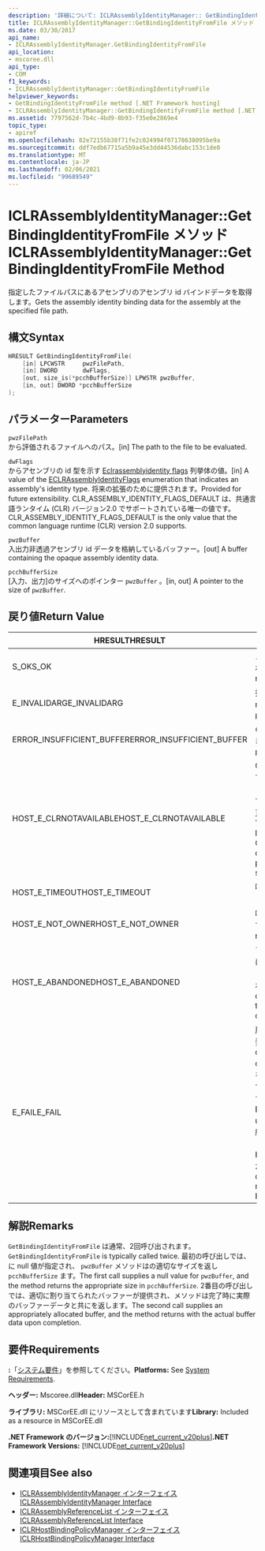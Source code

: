 ```yaml
---
description: '詳細について: ICLRAssemblyIdentityManager:: GetBindingIdentityFromFile メソッド'
title: ICLRAssemblyIdentityManager::GetBindingIdentityFromFile メソッド
ms.date: 03/30/2017
api_name:
- ICLRAssemblyIdentityManager.GetBindingIdentityFromFile
api_location:
- mscoree.dll
api_type:
- COM
f1_keywords:
- ICLRAssemblyIdentityManager::GetBindingIdentityFromFile
helpviewer_keywords:
- GetBindingIdentityFromFile method [.NET Framework hosting]
- ICLRAssemblyIdentityManager::GetBindingIdentifyFromFile method [.NET Framework hosting]
ms.assetid: 7797562d-7b4c-4bd9-8b93-f35e0e2869e4
topic_type:
- apiref
ms.openlocfilehash: 82e72155b38f71fe2c024994f07178638095be9a
ms.sourcegitcommit: ddf7edb67715a5b9a45e3dd44536dabc153c1de0
ms.translationtype: MT
ms.contentlocale: ja-JP
ms.lasthandoff: 02/06/2021
ms.locfileid: "99689549"
---
```

# <a name="iclrassemblyidentitymanagergetbindingidentityfromfile-method"></a><span data-ttu-id="d91ed-103">ICLRAssemblyIdentityManager::GetBindingIdentityFromFile メソッド</span><span class="sxs-lookup"><span data-stu-id="d91ed-103">ICLRAssemblyIdentityManager::GetBindingIdentityFromFile Method</span></span>

<span data-ttu-id="d91ed-104">指定したファイルパスにあるアセンブリのアセンブリ id バインドデータを取得します。</span><span class="sxs-lookup"><span data-stu-id="d91ed-104">Gets the assembly identity binding data for the assembly at the specified file path.</span></span>  
  
## <a name="syntax"></a><span data-ttu-id="d91ed-105">構文</span><span class="sxs-lookup"><span data-stu-id="d91ed-105">Syntax</span></span>  
  
```cpp  
HRESULT GetBindingIdentityFromFile(  
    [in] LPCWSTR     pwzFilePath,  
    [in] DWORD       dwFlags,  
    [out, size_is(*pcchBufferSize)] LPWSTR pwzBuffer,  
    [in, out] DWORD *pcchBufferSize  
);  
```  
  
## <a name="parameters"></a><span data-ttu-id="d91ed-106">パラメーター</span><span class="sxs-lookup"><span data-stu-id="d91ed-106">Parameters</span></span>  

 `pwzFilePath`  
 <span data-ttu-id="d91ed-107">から評価されるファイルへのパス。</span><span class="sxs-lookup"><span data-stu-id="d91ed-107">[in] The path to the file to be evaluated.</span></span>  
  
 `dwFlags`  
 <span data-ttu-id="d91ed-108">からアセンブリの id 型を示す [Eclrassemblyidentity flags](eclrassemblyidentityflags-enumeration.md) 列挙体の値。</span><span class="sxs-lookup"><span data-stu-id="d91ed-108">[in] A value of the [ECLRAssemblyIdentityFlags](eclrassemblyidentityflags-enumeration.md) enumeration that indicates an assembly's identity type.</span></span> <span data-ttu-id="d91ed-109">将来の拡張のために提供されます。</span><span class="sxs-lookup"><span data-stu-id="d91ed-109">Provided for future extensibility.</span></span> <span data-ttu-id="d91ed-110">CLR_ASSEMBLY_IDENTITY_FLAGS_DEFAULT は、共通言語ランタイム (CLR) バージョン2.0 でサポートされている唯一の値です。</span><span class="sxs-lookup"><span data-stu-id="d91ed-110">CLR_ASSEMBLY_IDENTITY_FLAGS_DEFAULT is the only value that the common language runtime (CLR) version 2.0 supports.</span></span>  
  
 `pwzBuffer`  
 <span data-ttu-id="d91ed-111">入出力非透過アセンブリ id データを格納しているバッファー。</span><span class="sxs-lookup"><span data-stu-id="d91ed-111">[out] A buffer containing the opaque assembly identity data.</span></span>  
  
 `pcchBufferSize`  
 <span data-ttu-id="d91ed-112">[入力、出力]のサイズへのポインター `pwzBuffer` 。</span><span class="sxs-lookup"><span data-stu-id="d91ed-112">[in, out] A pointer to the size of `pwzBuffer`.</span></span>  
  
## <a name="return-value"></a><span data-ttu-id="d91ed-113">戻り値</span><span class="sxs-lookup"><span data-stu-id="d91ed-113">Return Value</span></span>  
  
|<span data-ttu-id="d91ed-114">HRESULT</span><span class="sxs-lookup"><span data-stu-id="d91ed-114">HRESULT</span></span>|<span data-ttu-id="d91ed-115">説明</span><span class="sxs-lookup"><span data-stu-id="d91ed-115">Description</span></span>|  
|-------------|-----------------|  
|<span data-ttu-id="d91ed-116">S_OK</span><span class="sxs-lookup"><span data-stu-id="d91ed-116">S_OK</span></span>|<span data-ttu-id="d91ed-117">メソッドから正常に値が返されました。</span><span class="sxs-lookup"><span data-stu-id="d91ed-117">The method returned successfully.</span></span>|  
|<span data-ttu-id="d91ed-118">E_INVALIDARG</span><span class="sxs-lookup"><span data-stu-id="d91ed-118">E_INVALIDARG</span></span>|<span data-ttu-id="d91ed-119">指定された `pwzFilePath` が null です。</span><span class="sxs-lookup"><span data-stu-id="d91ed-119">The supplied `pwzFilePath` is null.</span></span>|  
|<span data-ttu-id="d91ed-120">ERROR_INSUFFICIENT_BUFFER</span><span class="sxs-lookup"><span data-stu-id="d91ed-120">ERROR_INSUFFICIENT_BUFFER</span></span>|<span data-ttu-id="d91ed-121">のサイズ `pwzBuffer` が小さすぎます。</span><span class="sxs-lookup"><span data-stu-id="d91ed-121">The size of `pwzBuffer` is too small.</span></span>|  
|<span data-ttu-id="d91ed-122">HOST_E_CLRNOTAVAILABLE</span><span class="sxs-lookup"><span data-stu-id="d91ed-122">HOST_E_CLRNOTAVAILABLE</span></span>|<span data-ttu-id="d91ed-123">CLR がプロセスに読み込まれていないか、CLR がマネージドコードを実行できない状態であるか、または呼び出しが正常に処理されていません。</span><span class="sxs-lookup"><span data-stu-id="d91ed-123">The CLR has not been loaded into a process, or the CLR is in a state in which it cannot run managed code or process the call successfully.</span></span>|  
|<span data-ttu-id="d91ed-124">HOST_E_TIMEOUT</span><span class="sxs-lookup"><span data-stu-id="d91ed-124">HOST_E_TIMEOUT</span></span>|<span data-ttu-id="d91ed-125">呼び出しがタイムアウトしました。</span><span class="sxs-lookup"><span data-stu-id="d91ed-125">The call timed out.</span></span>|  
|<span data-ttu-id="d91ed-126">HOST_E_NOT_OWNER</span><span class="sxs-lookup"><span data-stu-id="d91ed-126">HOST_E_NOT_OWNER</span></span>|<span data-ttu-id="d91ed-127">呼び出し元がロックを所有していません。</span><span class="sxs-lookup"><span data-stu-id="d91ed-127">The caller does not own the lock.</span></span>|  
|<span data-ttu-id="d91ed-128">HOST_E_ABANDONED</span><span class="sxs-lookup"><span data-stu-id="d91ed-128">HOST_E_ABANDONED</span></span>|<span data-ttu-id="d91ed-129">ブロックされたスレッドまたはファイバーが待機しているときに、イベントが取り消されました。</span><span class="sxs-lookup"><span data-stu-id="d91ed-129">An event was canceled while a blocked thread or fiber was waiting on it.</span></span>|  
|<span data-ttu-id="d91ed-130">E_FAIL</span><span class="sxs-lookup"><span data-stu-id="d91ed-130">E_FAIL</span></span>|<span data-ttu-id="d91ed-131">原因不明の致命的なエラーが発生しました。</span><span class="sxs-lookup"><span data-stu-id="d91ed-131">An unknown catastrophic failure occurred.</span></span> <span data-ttu-id="d91ed-132">メソッドが E_FAIL を返す場合、そのプロセス内で CLR は使用できなくなります。</span><span class="sxs-lookup"><span data-stu-id="d91ed-132">If a method returns E_FAIL, the CLR is no longer usable within the process.</span></span> <span data-ttu-id="d91ed-133">後続のホストメソッドの呼び出しでは HOST_E_CLRNOTAVAILABLE が返されます。</span><span class="sxs-lookup"><span data-stu-id="d91ed-133">Subsequent calls to hosting methods return HOST_E_CLRNOTAVAILABLE.</span></span>|  
  
## <a name="remarks"></a><span data-ttu-id="d91ed-134">解説</span><span class="sxs-lookup"><span data-stu-id="d91ed-134">Remarks</span></span>  

 <span data-ttu-id="d91ed-135">`GetBindingIdentityFromFile` は通常、2回呼び出されます。</span><span class="sxs-lookup"><span data-stu-id="d91ed-135">`GetBindingIdentityFromFile` is typically called twice.</span></span> <span data-ttu-id="d91ed-136">最初の呼び出しでは、に null 値が指定され、 `pwzBuffer` メソッドはの適切なサイズを返し `pcchBufferSize` ます。</span><span class="sxs-lookup"><span data-stu-id="d91ed-136">The first call supplies a null value for `pwzBuffer`, and the method returns the appropriate size in `pcchBufferSize`.</span></span> <span data-ttu-id="d91ed-137">2番目の呼び出しでは、適切に割り当てられたバッファーが提供され、メソッドは完了時に実際のバッファーデータと共にを返します。</span><span class="sxs-lookup"><span data-stu-id="d91ed-137">The second call supplies an appropriately allocated buffer, and the method returns with the actual buffer data upon completion.</span></span>  
  
## <a name="requirements"></a><span data-ttu-id="d91ed-138">要件</span><span class="sxs-lookup"><span data-stu-id="d91ed-138">Requirements</span></span>  

 <span data-ttu-id="d91ed-139">**:**「[システム要件](../../get-started/system-requirements.md)」を参照してください。</span><span class="sxs-lookup"><span data-stu-id="d91ed-139">**Platforms:** See [System Requirements](../../get-started/system-requirements.md).</span></span>  
  
 <span data-ttu-id="d91ed-140">**ヘッダー:** Mscoree.dll</span><span class="sxs-lookup"><span data-stu-id="d91ed-140">**Header:** MSCorEE.h</span></span>  
  
 <span data-ttu-id="d91ed-141">**ライブラリ:** MSCorEE.dll にリソースとして含まれています</span><span class="sxs-lookup"><span data-stu-id="d91ed-141">**Library:** Included as a resource in MSCorEE.dll</span></span>  
  
 <span data-ttu-id="d91ed-142">**.NET Framework のバージョン:**[!INCLUDE[net_current_v20plus](../../../../includes/net-current-v20plus-md.md)]</span><span class="sxs-lookup"><span data-stu-id="d91ed-142">**.NET Framework Versions:** [!INCLUDE[net_current_v20plus](../../../../includes/net-current-v20plus-md.md)]</span></span>  
  
## <a name="see-also"></a><span data-ttu-id="d91ed-143">関連項目</span><span class="sxs-lookup"><span data-stu-id="d91ed-143">See also</span></span>

- [<span data-ttu-id="d91ed-144">ICLRAssemblyIdentityManager インターフェイス</span><span class="sxs-lookup"><span data-stu-id="d91ed-144">ICLRAssemblyIdentityManager Interface</span></span>](iclrassemblyidentitymanager-interface.md)
- [<span data-ttu-id="d91ed-145">ICLRAssemblyReferenceList インターフェイス</span><span class="sxs-lookup"><span data-stu-id="d91ed-145">ICLRAssemblyReferenceList Interface</span></span>](iclrassemblyreferencelist-interface.md)
- [<span data-ttu-id="d91ed-146">ICLRHostBindingPolicyManager インターフェイス</span><span class="sxs-lookup"><span data-stu-id="d91ed-146">ICLRHostBindingPolicyManager Interface</span></span>](iclrhostbindingpolicymanager-interface.md)
